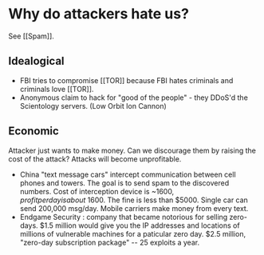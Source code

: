 # Why do attackers hate us?

See [[Spam]].

## Idealogical

* FBI tries to compromise [[TOR]] because FBI hates criminals and criminals love [[TOR]].
* Anonymous claim to hack for "good of the people" - they DDoS'd the Scientology servers. (Low Orbit Ion Cannon)

## Economic

Attacker just wants to make money. Can we discourage them by raising the cost of the attack? Attacks will become unprofitable.

* China "text message cars" intercept communication between cell phones and towers. The goal is to send spam to the discovered numbers. Cost of interception device is ~$1600, profit per day is about ~$1600. The fine is less than $5000. Single car can send 200,000 msg/day. Mobile carriers make money from every text.
* Endgame Security : company that became notorious for selling zero-days. $1.5 million would give you the IP addresses and locations of millions of vulnerable machines for a paticular zero day. $2.5 million, "zero-day subscription package" -- 25 exploits a year.


